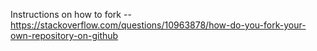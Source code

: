 Instructions on how to fork -- https://stackoverflow.com/questions/10963878/how-do-you-fork-your-own-repository-on-github

